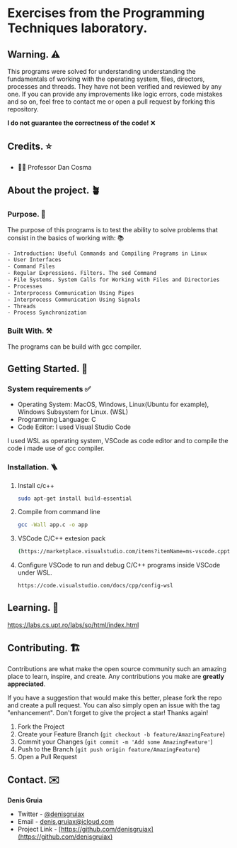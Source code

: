# Exercises from the Programming Techniques laboratory.
## Warning. ⚠️
This programs were solved for understanding understanding the fundamentals of working with the operating system, files, directors, processes and threads. They have not been verified and reviewed by any one. If you can provide any improvements like logic errors, code mistakes and so on, feel free to contact me or open a pull request by forking this repository.

**I do not guarantee the correctness of the code!** ❌


## Credits. ⭐

- 🧑‍💻 Professor Dan Cosma

## About the project. 🪴
### Purpose. 🎯
The purpose of this programs is to test the ability to solve problems that consist in the basics of working with: 📚
```sh
- Introduction: Useful Commands and Compiling Programs in Linux
- User Interfaces
- Command Files
- Regular Expressions. Filters. The sed Command
- File Systems. System Calls for Working with Files and Directories
- Processes
- Interprocess Communication Using Pipes
- Interprocess Communication Using Signals
- Threads
- Process Synchronization
```

### Built With. ⚒️
The programs can be build with gcc compiler.

## Getting Started. 🚀
### System requirements ✅
- Operating System: MacOS, Windows, Linux(Ubuntu for example), Windows Subsystem for Linux. (WSL)
- Programming Language: C
- Code Editor: I used Visual Studio Code

I used WSL as operating system, VSCode as code editor and to compile the code i made use of gcc compiler.

### Installation. 🪜
1. Install c/c++
   ```sh
   sudo apt-get install build-essential
   ```

2. Compile from command line
   ```sh
   gcc -Wall app.c -o app
   ```
   
3. VSCode C/C++ extesion pack
   ```sh
   (https://marketplace.visualstudio.com/items?itemName=ms-vscode.cpptools-extension-pack)
   ```
   
4. Configure VSCode to run and debug C/C++ programs inside VSCode under WSL.
   ```sh
   https://code.visualstudio.com/docs/cpp/config-wsl
   ```

## Learning. 🌟
https://labs.cs.upt.ro/labs/so/html/index.html

## Contributing. 🏗️
Contributions are what make the open source community such an amazing place to learn, inspire, and create. Any contributions you make are **greatly appreciated**.

If you have a suggestion that would make this better, please fork the repo and create a pull request. You can also simply open an issue with the tag "enhancement".
Don't forget to give the project a star! Thanks again!

1. Fork the Project
2. Create your Feature Branch (`git checkout -b feature/AmazingFeature`)
3. Commit your Changes (`git commit -m 'Add some AmazingFeature'`)
4. Push to the Branch (`git push origin feature/AmazingFeature`)
5. Open a Pull Request


## Contact. ✉️
**Denis Gruia**

- Twitter - [@denisgruiax](https://twitter.com/denisgruiax) 
- Email - denis.gruiax@icloud.com
- Project Link - [https://github.com/denisgruiax](https://github.com/denisgruiax)
